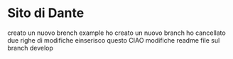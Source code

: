 # Sito di Dante

creato un nuovo brench example
ho creato un nuovo branch
ho cancellato due righe di modifiche einserisco questo
CIAO
modifiche readme file sul branch develop
